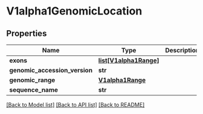 # V1alpha1GenomicLocation

## Properties
Name | Type | Description | Notes
------------ | ------------- | ------------- | -------------
**exons** | [**list[V1alpha1Range]**](V1alpha1Range.md) |  | [optional] 
**genomic_accession_version** | **str** |  | [optional] 
**genomic_range** | [**V1alpha1Range**](V1alpha1Range.md) |  | [optional] 
**sequence_name** | **str** |  | [optional] 

[[Back to Model list]](../README.md#documentation-for-models) [[Back to API list]](../README.md#documentation-for-api-endpoints) [[Back to README]](../README.md)


